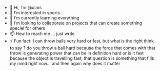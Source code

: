 - 👋 Hi, I’m @qlars
- 👀 I’m interested in sports 
- 🌱 I’m currently learning everything
- 💞️ I’m looking to collaborate on projects that can create something speciel for others
- 📫 How to reach me ... just write
- ⚡ Fun fact: I can throw balls very hard or fast, but what is the right think to say ? do you throw a ball hard because the force that comes with that throw is generating power that can be in definition hard or is it fast because the object is travelling fast, that question is something that fills my mind right now... and then again why does it matter

<!---
qlars/qlars is a ✨ special ✨ repository because its `README.md` (this file) appears on your GitHub profile.
You can click the Preview link to take a look at your changes.
--->
